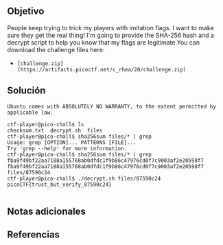 ## Objetivo
People keep trying to trick my players with imitation flags. I want to make sure they get the real thing! I'm going to provide the SHA-256 hash and a decrypt script to help you know that my flags are legitimate.You can download the challenge files here:

- `[challenge.zip](https://artifacts.picoctf.net/c_rhea/20/challenge.zip)`
## Solución
```
Ubuntu comes with ABSOLUTELY NO WARRANTY, to the extent permitted by
applicable law.

ctf-player@pico-chall$ ls
checksum.txt  decrypt.sh  files
ctf-player@pico-chall$ sha256sum files/* | grep 
Usage: grep [OPTION]... PATTERNS [FILE]...
Try 'grep --help' for more information.
ctf-player@pico-chall$ sha256sum files/* | grep fba9f49bf22aa7188a155768ab0dfdc1f9b86c47976cd0f7c9003af2e20598f7
fba9f49bf22aa7188a155768ab0dfdc1f9b86c47976cd0f7c9003af2e20598f7  files/87590c24
ctf-player@pico-chall$ ./decrypt.sh files/87590c24
picoCTF{trust_but_verify_87590c24}


```
## Notas adicionales

## Referencias
